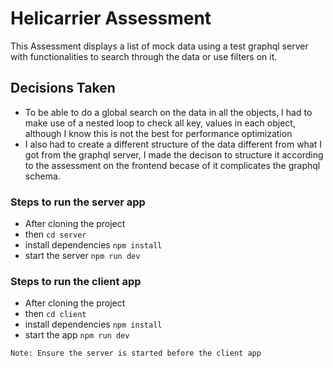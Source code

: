 # Helicarrier Assessment

This Assessment displays a list of mock data using a
test graphql server with functionalities to search
through the data or use filters on it.

## Decisions Taken

- To be able to do a global search on the data in all the objects, I had to make use of a nested loop to check all key, values in each object, although I know this is not the best for performance optimization
- I also had to create a different structure of the data different from what I got from the graphql server, I made the decison to structure it according to the assessment on the frontend becase of it complicates the graphql schema.

### Steps to run the server app

- After cloning the project
- then `cd server`
- install dependencies `npm install`
- start the server `npm run dev`

### Steps to run the client app

- After cloning the project
- then `cd client`
- install dependencies `npm install`
- start the app `npm run dev`

`Note: Ensure the server is started before the client app`
